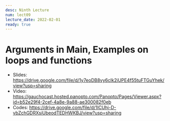 ```yaml
---
desc: Ninth Lecture
num: lect09
lecture_date: 2022-02-01
ready: true
---
```


# Arguments in Main, Examples on loops and functions

* Slides: <https://drive.google.com/file/d/1y7eoDB8vy6cIk2iUPE4f55tuFTGuYhek/view?usp=sharing>
* Video: <https://gauchocast.hosted.panopto.com/Panopto/Pages/Viewer.aspx?id=b52e29f4-2cef-4a8e-9a88-ae300082f0eb>
* Codes: <https://drive.google.com/file/d/1ICUhj-D-vbZchGDRXsiUbeodTEDHWKBJ/view?usp=sharing>

